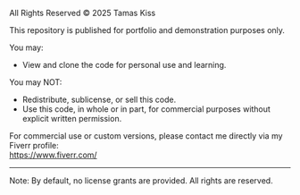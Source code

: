 All Rights Reserved © 2025 Tamas Kiss

This repository is published for portfolio and demonstration purposes only.  

You may:
- View and clone the code for personal use and learning.  

You may NOT:
- Redistribute, sublicense, or sell this code.
- Use this code, in whole or in part, for commercial purposes without explicit written permission.  

For commercial use or custom versions, please contact me directly via my Fiverr profile:  
https://www.fiverr.com/<yourusername>

---
Note: By default, no license grants are provided. All rights are reserved.
